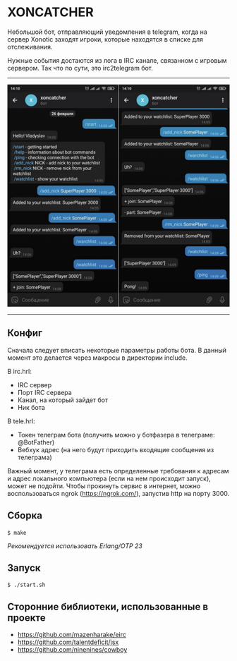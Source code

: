 XONCATCHER
=====
Небольшой бот, отправляющий уведомления в telegram, когда на сервер Xonotic заходят игроки, которые находятся в списке для отслеживания.

Нужные события достаются из лога в IRC канале, связанном с игровым сервером. 
Так что по сути, это irc2telegram бот.
__________________________
![example_1.png](https://raw.githubusercontent.com/bukv/xoncatcher/master/screenshots/example_1.png "Bot interface")
__________________________

Конфиг
-----
Сначала следует вписать некоторые параметры работы бота. В данный момент это 
делается через макросы в директории include.

В irc.hrl:
- IRC сервер
- Порт IRC сервера
- Канал, на который зайдет бот
- Ник бота

В tele.hrl:
- Токен телеграм бота (получить можно у ботфазера в телеграме: @BotFather)
- Вебхук адрес (на него будут приходить входящие сообщения из телеграма)

Важный момент, у телеграма есть определенные требования к адресам и адрес
локального компьютера (если на нем происходит запуск), может не подойти. 
Чтобы прокинуть сервис в интернет, можно воспользоваться ngrok (https://ngrok.com/),
запустив http на порту 3000.

Сборка
-----

    $ make
_Рекомендуется использовать Erlang/OTP 23_

Запуск
-----

    $ ./start.sh

Сторонние библиотеки, использованные в проекте
-----
- https://github.com/mazenharake/eirc
- https://github.com/talentdeficit/jsx
- https://github.com/ninenines/cowboy
